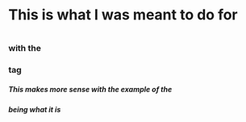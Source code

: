 # This is what I was meant to do for <h1>
### with the <h3> tag 
##### This makes more sense with the example of the <h5> being what it is 
